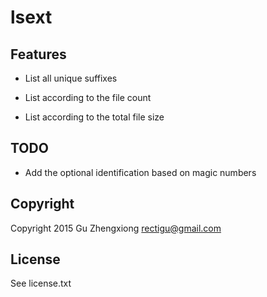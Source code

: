 # lsext


## Features

- List all unique suffixes

- List according to the file count

- List according to the total file size


## TODO

- Add the optional identification based on magic numbers


## Copyright

Copyright 2015 Gu Zhengxiong <rectigu@gmail.com>


## License

See license.txt
